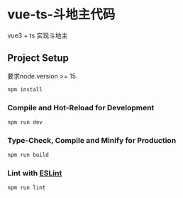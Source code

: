 # vue-ts-斗地主代码
vue3 + ts 实现斗地主

## Project Setup
要求node.version >= 15

```sh
npm install
```

### Compile and Hot-Reload for Development

```sh
npm run dev
```

### Type-Check, Compile and Minify for Production

```sh
npm run build
```

### Lint with [ESLint](https://eslint.org/)

```sh
npm run lint
```
